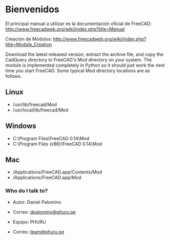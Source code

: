 # **Bienvenidos**

El principal manual a utilizar es la documentación oficial de FreeCAD: http://www.freecadweb.org/wiki/index.php?title=Manual

Creación de Módulos: http://www.freecadweb.org/wiki/index.php?title=Module_Creation


Download the latest released version, extract the archive file, and copy the CadQuery directory to FreeCAD's Mod directory on your system. The module is implemented completely in Python so it should just work the next time you start FreeCAD. Some typical Mod directory locations are as follows.


## **Linux**

* /usr/lib/freecad/Mod
* /usr/local/lib/freecad/Mod

## **Windows**

* C:\Program Files\FreeCAD 0.14\Mod
* C:\Program Files (x86)\FreeCAD 0.14\Mod

## **Mac**

* /Applications/FreeCAD.app/Contents/Mod
* /Applications/FreeCAD.app/Mod

### Who do I talk to? ###

* Autor: Daniel Palomino
* Correo: dpalomino@phuru.pe

* Equipo: PHURU
* Correo: team@phuru.pe
